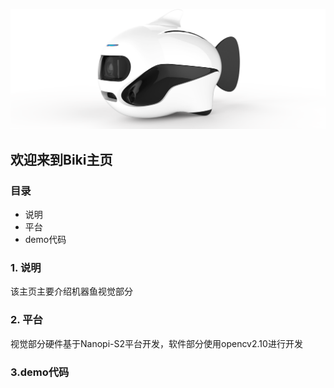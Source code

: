 ![img](/biki.png)

## 欢迎来到Biki主页

### 目录

- 说明
- 平台
- demo代码

### 1. 说明
该主页主要介绍机器鱼视觉部分

### 2. 平台
视觉部分硬件基于Nanopi-S2平台开发，软件部分使用opencv2.10进行开发

### 3.demo代码
